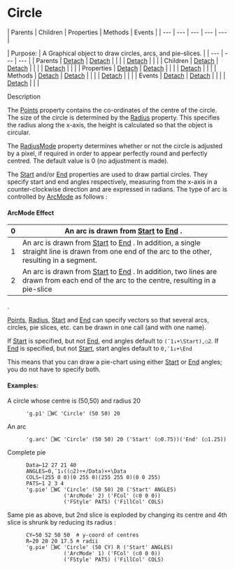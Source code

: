 




<h1 class="heading"><span class="name">Circle</span></h1>
| Parents | Children | Properties | Methods | Events |
| --- | --- | --- | --- | ---  |

| Purpose: | A Graphical object to draw circles, arcs, and pie-slices. |
| --- | --- | ---  |
| Parents | [Detach](./detach.md) | [Detach](./detach.md) |  |  |
| [Detach](./detach.md) |  |  |
| Children | [Detach](./detach.md) | [Detach](./detach.md) |  |  |
| [Detach](./detach.md) |  |  |
| Properties | [Detach](./detach.md) | [Detach](./detach.md) |  |  |
| [Detach](./detach.md) |  |  |
| Methods | [Detach](./detach.md) | [Detach](./detach.md) |  |  |
| [Detach](./detach.md) |  |  |
| Events | [Detach](./detach.md) | [Detach](./detach.md) |  |  |
| [Detach](./detach.md) |  |  |


Description


The [Points](./points.md) property contains the co-ordinates of the centre of the circle. The size of the circle is determined by the [Radius](./radius.md) property. This specifies the radius along the x-axis, the height is calculated so that the object is circular.



The [ RadiusMode](./radiusmode.md) property determines whether or not the circle is adjusted by a pixel, if required in order to appear perfectly
round and perfectly centred. The default value is 0 (no adjustment is made).


The [Start](./start.md) and/or [End](./end.md) properties are used to draw partial circles. They specify start and end angles respectively, measuring from the x-axis in a counter-clockwise direction and are expressed in radians. The type of arc is controlled by [ArcMode](./arcmode.md) as follows :

#### ArcMode Effect

| 0 | An arc is drawn from [Start](./start.md) to [End](./end.md) . |
| --- | ---  |
| 1 | An arc is drawn from [Start](./start.md) to [End](./end.md) . In addition, a single straight line is drawn from one end of the arc to the other, resulting in a segment. |
| 2 | An arc is drawn from [Start](./start.md) to [End](./end.md) . In addition, two lines are drawn from each end of the arc to the centre, resulting in a pie-slice |


.


[Points](./points.md), [Radius](./radius.md), [Start](./start.md) and [End](./end.md) can specify vectors so that several arcs, circles, pie slices, etc. can be drawn in one call (and with one name).


If [Start](./start.md) is specified, but not [End](./end.md), end angles default to `(¯1↓+\Start),○2`. If [End](./end.md) is specified, but not [Start](./start.md), start angles default to `0,¯1↓+\End`


This means that you can draw a pie-chart using either [Start](./start.md) or [End](./end.md) angles; you do not have to specify both.

#### Examples:


A circle whose centre is (50,50) and radius 20
```apl
      'g.p1' ⎕WC 'Circle' (50 50) 20
```


An arc
```apl
      'g.arc' ⎕WC 'Circle' (50 50) 20 ('Start' (○0.75))('End' (○1.25))
```


Complete pie
```apl
      Data←12 27 21 40
      ANGLES←0,¯1↓((○2)÷+/Data)×+\Data
      COLS←(255 0 0)(0 255 0)(255 255 0)(0 0 255)
      PATS←1 2 3 4
      'g.pie' ⎕WC 'Circle' (50 50) 20 ('Start' ANGLES)
                  ('ArcMode' 2) ('FCol' (⊂0 0 0))
                  ('FStyle' PATS) ('FillCol' COLS)
```


Same pie as above, but 2nd slice is exploded by changing its centre and 4th slice is shrunk by reducing its radius :
```apl
      CY←50 52 50 50  ⍝ y-coord of centres
      R←20 20 20 17.5 ⍝ radii
      'g.pie' ⎕WC 'Circle' (50 CY) R ('Start' ANGLES)
                  ('ArcMode' 1) ('FCol' (⊂0 0 0))
                  ('FStyle' PATS) ('FillCol' COLS)
```


